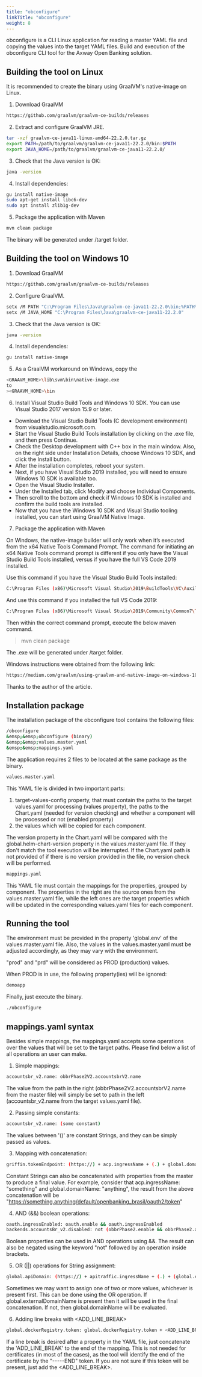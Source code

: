 ```yaml
---
title: "obconfigure"
linkTitle: "obconfigure"
weight: 8
---
```

obconfigure is a CLI Linux application for reading a master YAML file and copying the values into the target YAML files.
Build and execution of the obconfigure CLI tool for the Axway Open Banking solution.

## Building the tool on Linux

It is recommended to create the binary using GraalVM's native-image on Linux.

1) Download GraalVM
```bash
https://github.com/graalvm/graalvm-ce-builds/releases
```
2) Extract and configure GraalVM JRE.
```bash
tar -xzf graalvm-ce-java11-linux-amd64-22.2.0.tar.gz
export PATH=/path/to/graalvm/graalvm-ce-java11-22.2.0/bin:$PATH
export JAVA_HOME=/path/to/graalvm/graalvm-ce-java11-22.2.0/
```

3) Check that the Java version is OK:
```bash
java -version
```

4) Install dependencies:
```bash
gu install native-image
sudo apt-get install libc6-dev
sudo apt install zlib1g-dev
```

5) Package the application with Maven
```bash
mvn clean package
```

The binary will be generated under /target folder.

## Building the tool on Windows 10

1) Download GraalVM
```bash
https://github.com/graalvm/graalvm-ce-builds/releases
```
2) Configure GraalVM.
```bash
setx /M PATH "C:\Program Files\Java\graalvm-ce-java11-22.2.0\bin;%PATH%"
setx /M JAVA_HOME "C:\Program Files\Java\graalvm-ce-java11-22.2.0"
```
3) Check that the Java version is OK:
```bash
java -version
```
4) Install dependencies:
```bash
gu install native-image
```
5) As a GraalVM workaround on Windows, copy the
```bash
<GRAAVM_HOME>\lib\svm\bin\native-image.exe
to
><GRAAVM_HOME>\bin
```

6) Install Visual Studio Build Tools and Windows 10 SDK. You can use Visual Studio 2017 version 15.9 or later.
- Download the Visual Studio Build Tools (C development environment) from visualstudio.microsoft.com.
- Start the Visual Studio Build Tools installation by clicking on the .exe file, and then press Continue.
- Check the Desktop development with C++ box in the main window. Also, on the right side under Installation Details, choose Windows 10 SDK, and click the Install button.
- After the installation completes, reboot your system.
- Next, if you have Visual Studio 2019 installed, you will need to ensure Windows 10 SDK is available too.
- Open the Visual Studio Installer.
- Under the Installed tab, click Modify and choose Individual Components.
- Then scroll to the bottom and check if Windows 10 SDK is installed and confirm the build tools are installed.
- Now that you have the Windows 10 SDK and Visual Studio tooling installed, you can start using GraalVM Native Image.

7) Package the application with Maven

On Windows, the native-image builder will only work when it’s executed from the x64 Native Tools Command Prompt.
The command for initiating an x64 Native Tools command prompt is different if you only have the Visual Studio Build Tools installed, versus if you have the full VS Code 2019 installed.

Use this command if you have the Visual Studio Build Tools installed:
```bash
C:\Program Files (x86)\Microsoft Visual Studio\2019\BuildTools\VC\Auxiliary\Build\vcvars64.bat
```
And use this command if you installed the full VS Code 2019:
```bash
C:\Program Files (x86)\Microsoft Visual Studio\2019\Community\Common7\Tools\vcvars64.bat
```

Then within the correct command prompt, execute the below maven command.

>mvn clean package

The .exe will be generated under /target folder.

Windows instructions were obtained from the following link:
```bash
https://medium.com/graalvm/using-graalvm-and-native-image-on-windows-10-9954dc071311
```

Thanks to the author of the article.

## Installation package

The installation package of the obconfigure tool contains the following files:

```bash
/obconfigure  
&emsp;&emsp;obconfigure (binary) 
&emsp;&emsp;values.master.yaml  
&emsp;&emsp;mappings.yaml
```

The application requires 2 files to be located at the same package as the binary.
```bash
values.master.yaml
```

This YAML file is divided in two important parts:
1) target-values-config property, that must contain the paths to the target values.yaml for processing (values
   property), the paths to the Chart.yaml (needed for version checking) and whether a component will be processed or not (enabled property)
2) the values which will be copied for each component.

The version property in the Chart.yaml will be compared with the global.helm-chart-version property in the
values.master.yaml file. If they don't match the tool execution will be interrupted. If the Chart.yaml path is not
provided of if there is no version provided in the file, no version check will be performed.

```bash
mappings.yaml
```

This YAML file must contain the mappings for the properties, grouped by component. The properties in the right are
the source ones from the values.master.yaml file, while the left ones are the target properties which will be
updated in the corresponding values.yaml files for each component.

## Running the tool

The environment must be provided in the property 'global.env' of the values.master.yaml file. Also, the values in the
values.master.yaml must be adjusted accordingly, as they may vary with the environment.

"prod" and "prd" will be considered as PROD (production) values.

When PROD is in use, the following property(ies) will be ignored:
```bash
demoapp
```

Finally, just execute the binary.

```bash
./obconfigure
```

## mappings.yaml syntax

Besides simple mappings, the mappings.yaml accepts some operations over the values that will be set to the target
paths. Please find below a list of all operations an user can make.

1) Simple mappings:
```bash
accountsbr_v2.name: obbrPhase2V2.accountsbrV2.name
```

The value from the path in the right (obbrPhase2V2.accountsbrV2.name from the master file) will simply be set to
path in the left (accountsbr_v2.name from the target values.yaml file).

2) Passing simple constants:
```bash
accountsbr_v2.name: (some constant)
```

The values between '()' are constant Strings, and they can be simply passed as values.

3) Mapping with concatenation:
```bash
griffin.tokenEndpoint: (https://) + acp.ingressName + (.) + global.domainName + (/default/openbanking_brasil/oauth2/token)
```

Constant Strings can also be concatenated with properties from the master to produce a
final value. For example, consider that acp.ingressName: "something" and global.domainName: "anything", the result
from the above concatenation will be "https://something.anything/default/openbanking_brasil/oauth2/token"

4) AND (&&) boolean operations:
```bash
oauth.ingressEnabled: oauth.enable && oauth.ingressEnabled
backends.accountsBr_v2.disabled: not (obbrPhase2.enable && obbrPhase2.accountsbr.enable)
```

Boolean properties can be used in AND operations using &&. The result can also be negated using the keyword "not"
followed by an operation inside brackets.

5) OR (||) operations for String assignment:
```bash
global.apiDomain: (https://) + apitraffic.ingressName + (.) + (global.externalDomainName || global.domainName)
```

Sometimes we may want to assign one of two or more values, whichever is present first. This can be done using the OR
operation. If global.externalDomainName is present then it will be used in the final concatenation. If not, then
global.domainName will be evaluated.

6) Adding line breaks with <ADD_LINE_BREAK>
```bash
global.dockerRegistry.token: global.dockerRegistry.token + <ADD_LINE_BREAK>
```

If a line break is desired after a property in the YAML file, just concatenate the 'ADD_LINE_BREAK' to the end of
the mapping. This is not needed for certificates (in most of the cases), as the tool will identify the end of the
certificate by the "-----END" token. If you are not sure if this token will be present, just add the <ADD_LINE_BREAK>.
